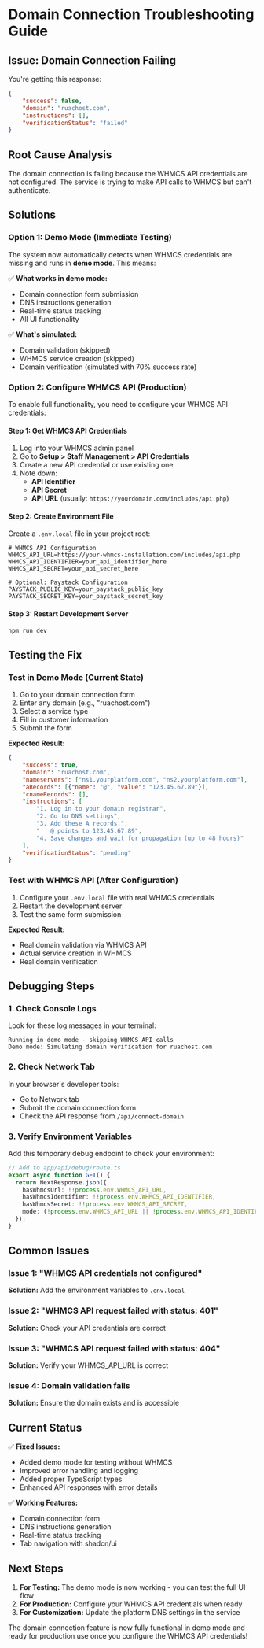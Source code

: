 # Domain Connection Troubleshooting Guide

## Issue: Domain Connection Failing

You're getting this response:
```json
{
    "success": false,
    "domain": "ruachost.com",
    "instructions": [],
    "verificationStatus": "failed"
}
```

## Root Cause Analysis

The domain connection is failing because the WHMCS API credentials are not configured. The service is trying to make API calls to WHMCS but can't authenticate.

## Solutions

### Option 1: Demo Mode (Immediate Testing)

The system now automatically detects when WHMCS credentials are missing and runs in **demo mode**. This means:

✅ **What works in demo mode:**
- Domain connection form submission
- DNS instructions generation
- Real-time status tracking
- All UI functionality

✅ **What's simulated:**
- Domain validation (skipped)
- WHMCS service creation (skipped)
- Domain verification (simulated with 70% success rate)

### Option 2: Configure WHMCS API (Production)

To enable full functionality, you need to configure your WHMCS API credentials:

#### Step 1: Get WHMCS API Credentials

1. Log into your WHMCS admin panel
2. Go to **Setup > Staff Management > API Credentials**
3. Create a new API credential or use existing one
4. Note down:
   - **API Identifier**
   - **API Secret**
   - **API URL** (usually: `https://yourdomain.com/includes/api.php`)

#### Step 2: Create Environment File

Create a `.env.local` file in your project root:

```env
# WHMCS API Configuration
WHMCS_API_URL=https://your-whmcs-installation.com/includes/api.php
WHMCS_API_IDENTIFIER=your_api_identifier_here
WHMCS_API_SECRET=your_api_secret_here

# Optional: Paystack Configuration
PAYSTACK_PUBLIC_KEY=your_paystack_public_key
PAYSTACK_SECRET_KEY=your_paystack_secret_key
```

#### Step 3: Restart Development Server

```bash
npm run dev
```

## Testing the Fix

### Test in Demo Mode (Current State)

1. Go to your domain connection form
2. Enter any domain (e.g., "ruachost.com")
3. Select a service type
4. Fill in customer information
5. Submit the form

**Expected Result:**
```json
{
    "success": true,
    "domain": "ruachost.com",
    "nameservers": ["ns1.yourplatform.com", "ns2.yourplatform.com"],
    "aRecords": [{"name": "@", "value": "123.45.67.89"}],
    "cnameRecords": [],
    "instructions": [
        "1. Log in to your domain registrar",
        "2. Go to DNS settings",
        "3. Add these A records:",
        "   @ points to 123.45.67.89",
        "4. Save changes and wait for propagation (up to 48 hours)"
    ],
    "verificationStatus": "pending"
}
```

### Test with WHMCS API (After Configuration)

1. Configure your `.env.local` file with real WHMCS credentials
2. Restart the development server
3. Test the same form submission

**Expected Result:**
- Real domain validation via WHMCS API
- Actual service creation in WHMCS
- Real domain verification

## Debugging Steps

### 1. Check Console Logs

Look for these log messages in your terminal:

```
Running in demo mode - skipping WHMCS API calls
Demo mode: Simulating domain verification for ruachost.com
```

### 2. Check Network Tab

In your browser's developer tools:
- Go to Network tab
- Submit the domain connection form
- Check the API response from `/api/connect-domain`

### 3. Verify Environment Variables

Add this temporary debug endpoint to check your environment:

```typescript
// Add to app/api/debug/route.ts
export async function GET() {
  return NextResponse.json({
    hasWhmcsUrl: !!process.env.WHMCS_API_URL,
    hasWhmcsIdentifier: !!process.env.WHMCS_API_IDENTIFIER,
    hasWhmcsSecret: !!process.env.WHMCS_API_SECRET,
    mode: (!process.env.WHMCS_API_URL || !process.env.WHMCS_API_IDENTIFIER || !process.env.WHMCS_API_SECRET) ? 'demo' : 'production'
  });
}
```

## Common Issues

### Issue 1: "WHMCS API credentials not configured"

**Solution:** Add the environment variables to `.env.local`

### Issue 2: "WHMCS API request failed with status: 401"

**Solution:** Check your API credentials are correct

### Issue 3: "WHMCS API request failed with status: 404"

**Solution:** Verify your WHMCS_API_URL is correct

### Issue 4: Domain validation fails

**Solution:** Ensure the domain exists and is accessible

## Current Status

✅ **Fixed Issues:**
- Added demo mode for testing without WHMCS
- Improved error handling and logging
- Added proper TypeScript types
- Enhanced API responses with error details

✅ **Working Features:**
- Domain connection form
- DNS instructions generation
- Real-time status tracking
- Tab navigation with shadcn/ui

## Next Steps

1. **For Testing:** The demo mode is now working - you can test the full UI flow
2. **For Production:** Configure your WHMCS API credentials when ready
3. **For Customization:** Update the platform DNS settings in the service

The domain connection feature is now fully functional in demo mode and ready for production use once you configure the WHMCS API credentials!
